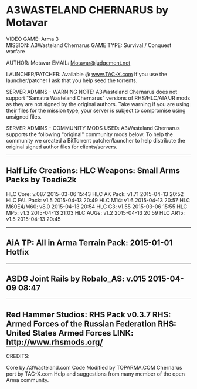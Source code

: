 A3WASTELAND CHERNARUS by Motavar
====================

VIDEO GAME: Arma 3<br>
MISSION: A3Wasteland Chernarus
GAME TYPE: Survival / Conquest warfare

AUTHOR: Motavar
EMAIL: Motavar@judgement.net

LAUNCHER/PATCHER: Available @ www.TAC-X.com
If you use the launcher/patcher I ask that you help seed the torrents.


SERVER ADMINS - WARNING NOTE:
A3Wasteland Chernarus does not support "Samatra Wasteland Chernarus" versions
of RHS/HLC/AIA/JR mods as they are not signed by the original authors.
Take warning if you are using their files for the mission type, 
your server is subject to compromise using unsigned files. 


SERVER ADMINS - COMMUNITY MODS USED:
A3Wasteland Chernarus supports the following "original" community mods below.
To help the community we created a BitTorrent patcher/launcher to help
distribute the original signed author files for clients/servers. 

----------------------------------------------------------------------------------------------
Half Life Creations: HLC Weapons:
Small Arms Packs by Toadie2k
----------------------------------------------------------------------------------------------
HLC Core: v.087 2015-03-06 15:43
HLC AK Pack: v1.71 2015-04-13 20:52
HLC FAL Pack: v1.5 2015-04-13 20:49
HLC M14: v1.6 2015-04-13 20:57
HLC M60E4/M60: v8.0 2015-04-13 20:54
HLC G3: v1.55 2015-03-06 15:55
HLC MP5: v1.3 2015-04-13 21:03
HLC AUGs: v1.2 2015-04-13 20:59
HLC AR15: v1.5 2015-04-13 20:45

----------------------------------------------------------------------------------------------
AiA TP: 
All in Arma Terrain Pack: 2015-01-01 Hotfix
----------------------------------------------------------------------------------------------

----------------------------------------------------------------------------------------------
ASDG Joint Rails by Robalo_AS: v.015 2015-04-09 08:47
----------------------------------------------------------------------------------------------

----------------------------------------------------------------------------------------------
Red Hammer Studios: RHS Pack v0.3.7
RHS: Armed Forces of the Russian Federation
RHS: United States Armed Forces 
LINK: http://www.rhsmods.org/
----------------------------------------------------------------------------------------------


CREDITS: 

Core by A3Wasteland.com
Code Modified by TOPARMA.COM
Chernarus port by TAC-X.com
Help and suggestions from many member of the open Arma community.
